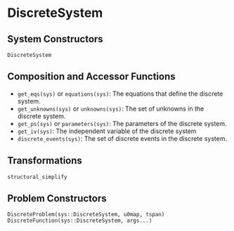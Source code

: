 # DiscreteSystem

## System Constructors

```@docs
DiscreteSystem
```

## Composition and Accessor Functions

  - `get_eqs(sys)` or `equations(sys)`: The equations that define the discrete system.
  - `get_unknowns(sys)` or `unknowns(sys)`: The set of unknowns in the discrete system.
  - `get_ps(sys)` or `parameters(sys)`: The parameters of the discrete system.
  - `get_iv(sys)`: The independent variable of the discrete system
  - `discrete_events(sys)`: The set of discrete events in the discrete system.

## Transformations

```@docs; canonical=false
structural_simplify
```

## Problem Constructors

```@docs; canonical=false
DiscreteProblem(sys::DiscreteSystem, u0map, tspan)
DiscreteFunction(sys::DiscreteSystem, args...)
```

